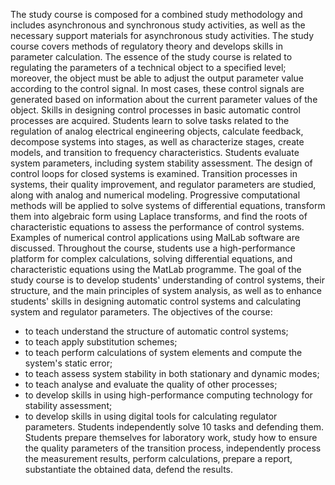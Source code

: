 The study course is composed for a combined study methodology and includes asynchronous and synchronous study activities, as well as the necessary support materials for asynchronous study activities. The study course covers methods of regulatory theory and develops skills in parameter calculation. The essence of the study course is related to regulating the parameters of a technical object to a specified level; moreover, the object must be able to adjust the output parameter value according to the control signal. In most cases, these control signals are generated based on information about the current parameter values of the object. Skills in designing control processes in basic automatic control processes are acquired. Students learn to solve tasks related to the regulation of analog electrical engineering objects, calculate feedback, decompose systems into stages, as well as characterize stages, create models, and transition to frequency characteristics. Students evaluate system parameters, including system stability assessment. The design of control loops for closed systems is examined. Transition processes in systems, their quality improvement, and regulator parameters are studied, along with analog and numerical modeling. Progressive computational methods will be applied to solve systems of differential equations, transform them into algebraic form using Laplace transforms, and find the roots of characteristic equations to assess the performance of control systems. Examples of numerical control applications using MalLab software are discussed. Throughout the course, students use a high-performance platform for complex calculations, solving differential equations, and characteristic equations using the MatLab programme. The goal of the study course is to develop students' understanding of control systems, their structure, and the main principles of system analysis, as well as to enhance students' skills in designing automatic control systems and calculating system and regulator parameters.
The objectives of the course:
- to teach understand the structure of automatic control systems;
- to teach apply substitution schemes;
- to teach perform calculations of system elements and compute the system's static error;
- to teach assess system stability in both stationary and dynamic modes;
- to teach analyse and evaluate the quality of other processes;
- to develop skills in using high-performance computing technology for stability assessment;
- to develop skills in using digital tools for calculating regulator parameters.
Students independently solve 10 tasks and defending them. Students prepare themselves for laboratory work, study how to ensure the quality parameters of the transition process, independently process the measurement results, perform calculations, prepare a report, substantiate the obtained data, defend the results.
